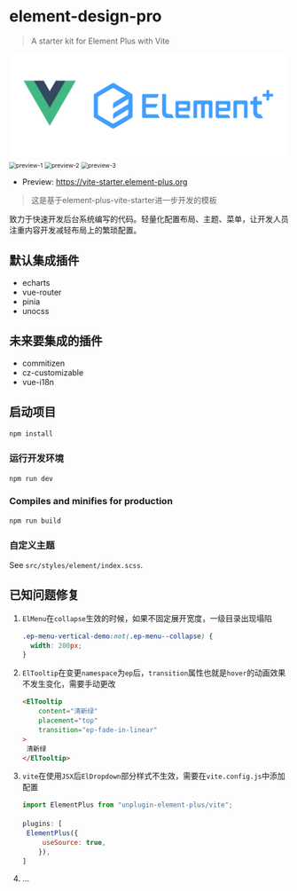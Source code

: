 # element-design-pro

> A starter kit for Element Plus with Vite

<img width="800" alt="Element Plus" src="./src/assets/logo.png">

<img src="/home/bobby/Documents/flk-code/element-plus-vite-starter/public/preview-1.png" alt="preview-1" style="zoom:75%;" />

<img src="/home/bobby/Documents/flk-code/element-plus-vite-starter/public/preview-2.png" alt="preview-2" style="zoom:75%;" />

<img src="/home/bobby/Documents/flk-code/element-plus-vite-starter/public/preview-3.png" alt="preview-3" style="zoom:75%;" />

- Preview: <https://vite-starter.element-plus.org>

> 这是基于element-plus-vite-starter进一步开发的模板

​		致力于快速开发后台系统编写的代码。轻量化配置布局、主题、菜单，让开发人员注重内容开发减轻布局上的繁琐配置。

## 默认集成插件

- echarts
- vue-router
- pinia
- unocss

## 未来要集成的插件

- commitizen
- cz-customizable
- vue-i18n

## 启动项目

```bash
npm install
```

### 运行开发环境

```bash
npm run dev
```

### Compiles and minifies for production

```bash
npm run build
```

### 自定义主题

See `src/styles/element/index.scss`.

## 已知问题修复

1. `ElMenu`在`collapse`生效的时候，如果不固定展开宽度，一级目录出现塌陷

   ```css
   .ep-menu-vertical-demo:not(.ep-menu--collapse) {
     width: 200px;
   }
   ```

   

2. `ElTooltip`在变更`namespace`为`ep`后，`transition`属性也就是`hover`的动画效果不发生变化，需要手动更改

   ```html
   <ElTooltip
       content="清新绿"
       placement="top"
       transition="ep-fade-in-linear"
   >
   	清新绿
   </ElTooltip>
   ```

   

3. `vite`在使用`JSX`后`ElDropdown`部分样式不生效，需要在`vite.config.js`中添加配置

   ```js
   import ElementPlus from "unplugin-element-plus/vite";
   
   plugins: [
   	ElementPlus({
       	useSource: true,
       }),
   ]
   ```

   

4. ...


